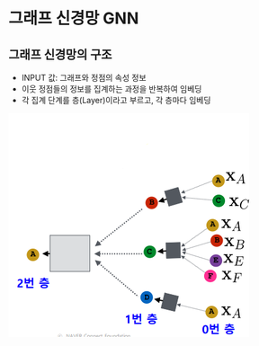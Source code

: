 # 그래프 신경망 GNN 

##  그래프 신경망의 구조
- INPUT 값: 그래프와 정점의 속성 정보
- 이웃 정점들의 정보를 집계하는 과정을 반복하여 임베딩
- 각 집계 단계를 층(Layer)이라고 부르고, 각 층마다 임베딩
<img src=image/layer.PNG>






































